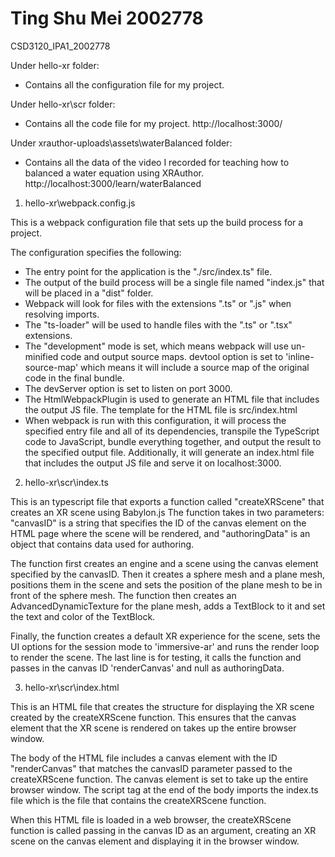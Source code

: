 # Ting Shu Mei 2002778
CSD3120_IPA1_2002778

Under hello-xr folder:
- Contains all the configuration file for my project. 

Under hello-xr\scr folder:
- Contains all the code file for my project.
http://localhost:3000/

Under xrauthor-uploads\assets\waterBalanced folder:
- Contains all the data of the video I recorded for teaching how to balanced a water equation using XRAuthor.
http://localhost:3000/learn/waterBalanced


1. hello-xr\webpack.config.js

This is a webpack configuration file that sets up the build process for a project.

The configuration specifies the following:
- The entry point for the application is the "./src/index.ts" file.
- The output of the build process will be a single file named "index.js" that will be placed in a "dist" folder.
- Webpack will look for files with the extensions ".ts" or ".js" when resolving imports.
- The "ts-loader" will be used to handle files with the ".ts" or ".tsx" extensions.
- The "development" mode is set, which means webpack will use un-minified code and output source maps.
devtool option is set to 'inline-source-map' which means it will include a source map of the original code in the final bundle.
- The devServer option is set to listen on port 3000.
- The HtmlWebpackPlugin is used to generate an HTML file that includes the output JS file. The template for the HTML file is src/index.html
- When webpack is run with this configuration, it will process the specified entry file and all of its dependencies, transpile the TypeScript code to JavaScript, bundle everything together, and output the result to the specified output file. Additionally, it will generate an index.html file that includes the output JS file and serve it on localhost:3000.


2. hello-xr\scr\index.ts

This is an typescript file that exports a function called "createXRScene" that creates an XR scene using Babylon.js
The function takes in two parameters: "canvasID" is a string that specifies the ID of the canvas element on the HTML page where the scene will be rendered, and "authoringData" is an object that contains data used for authoring.

The function first creates an engine and a scene using the canvas element specified by the canvasID. 
Then it creates a sphere mesh and a plane mesh, positions them in the scene and sets the position of the 
plane mesh to be in front of the sphere mesh. The function then creates an AdvancedDynamicTexture for the plane mesh, adds a TextBlock to it and set the text and color of the TextBlock.

Finally, the function creates a default XR experience for the scene, sets the UI options for the session mode to 'immersive-ar' and runs the render loop to render the scene. The last line is for testing, it calls the function and passes in the canvas ID 'renderCanvas' and null as authoringData.


3. hello-xr\scr\index.html

This is an HTML file that creates the structure for displaying the XR scene created by the createXRScene function.
This ensures that the canvas element that the XR scene is rendered on takes up the entire browser window.

The body of the HTML file includes a canvas element with the ID "renderCanvas" that matches the canvasID parameter passed to the createXRScene function. The canvas element is set to take up the entire browser window. The script tag at the end of the body imports the index.ts file which is the file that contains the createXRScene function.

When this HTML file is loaded in a web browser, the createXRScene function is called passing in the canvas ID as an argument, creating an XR scene on the canvas element and displaying it in the browser window.
